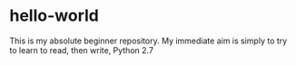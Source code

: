 # hello-world
This is my absolute beginner repository. My immediate aim is simply to try to learn to read, then write, Python 2.7
